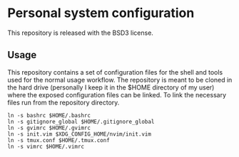 # Personal system configuration
This repository is released with the BSD3 license.

## Usage
This repository contains a set of configuration files for the shell and tools used for the normal usage workflow. The repository is meant to be cloned in the hard drive (personally I keep it in the $HOME directory of my user) where the exposed configuration files can be linked. To link the necessary files run from the repository directory.

    ln -s bashrc $HOME/.bashrc
    ln -s gitignore_global $HOME/.gitignore_global
    ln -s gvimrc $HOME/.gvimrc
    ln -s init.vim $XDG_CONFIG_HOME/nvim/init.vim
    ln -s tmux.conf $HOME/.tmux.conf
    ln -s vimrc $HOME/.vimrc
